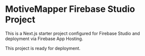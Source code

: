 # MotiveMapper Firebase Studio Project

This is a Next.js starter project configured for Firebase Studio and deployment via Firebase App Hosting.

This project is ready for deployment.
